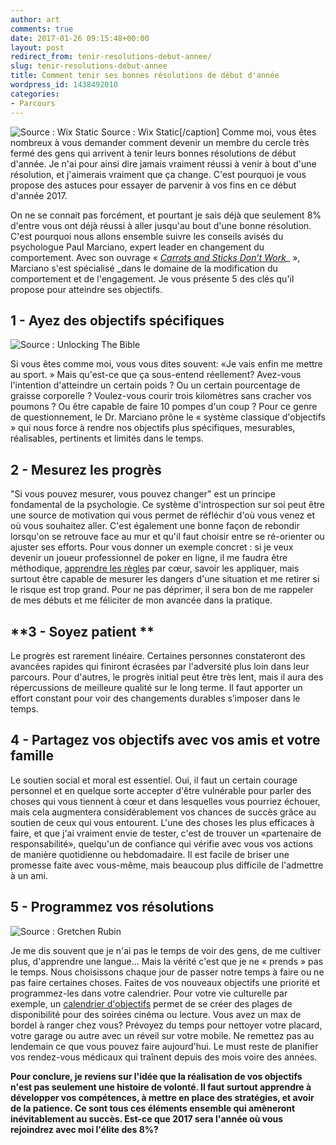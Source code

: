 ```yaml
---
author: art
comments: true
date: 2017-01-26 09:15:48+00:00
layout: post
redirect_from: tenir-resolutions-debut-annee/
slug: tenir-resolutions-debut-annee
title: Comment tenir ses bonnes résolutions de début d'année
wordpress_id: 1438492010
categories:
- Parcours
---
```


![Source : Wix Static](http://static.wixstatic.com/media/79aced_196ce33baafc4781be4033b15a13a84c.jpeg) Source : Wix Static[/caption] Comme moi, vous êtes nombreux à vous demander comment devenir un membre du cercle très fermé des gens qui arrivent à tenir leurs bonnes résolutions de début d'année. Je n'ai pour ainsi dire jamais vraiment réussi à venir à bout d'une résolution, et j'aimerais vraiment que ça change. C'est pourquoi je vous propose des astuces pour essayer de parvenir à vos fins en ce début d'année 2017.

On ne se connait pas forcément, et pourtant je sais déjà que seulement 8% d'entre vous ont déjà réussi à aller jusqu'au bout d'une bonne résolution. C'est pourquoi nous allons ensemble suivre les conseils avisés du psychologue Paul Marciano, expert leader en changement du comportement. Avec son ouvrage « [_Carrots and Sticks Don’t Work_](http://livre.fnac.com/mp7301801/Carrots-and-Sticks-Don-t-Work?ectrans=1&gclid=Cj0KEQiAtqHEBRCNrdC6rYq9_oYBEiQAejvRl8WeaxxHwY4fvAPkjx3cW9PYlU1CaLKHbosCU7gHUVQaAvpB8P8HAQ&mckv=z1avyWAQ_dc&oref=c4bded0d-699b-542c-602e-73e3300676ad&Origin=CMP_GOOGLE_MP_LIV&pcrid=77058271103)_ », Marciano s'est spécialisé _dans le domaine de la modification du comportement et de l'engagement. Je vous présente 5 des clés qu'il propose pour atteindre ses objectifs.



## **1 - Ayez des objectifs spécifiques**



![Source : Unlocking The Bible](http://unlockingthebible.org/wp-content/uploads/2014/12/resolutions-scrabble-3297.jpg)

Si vous êtes comme moi, vous vous dites souvent: «Je vais enfin me mettre au sport. » Mais qu'est-ce que ça sous-entend réellement? Avez-vous l'intention d'atteindre un certain poids ? Ou un certain pourcentage de graisse corporelle ? Voulez-vous courir trois kilomètres sans cracher vos poumons ? Ou être capable de faire 10 pompes d'un coup ? Pour ce genre de questionnement, le Dr. Marciano prône le « système classique d'objectifs » qui nous force à rendre nos objectifs plus spécifiques, mesurables, réalisables, pertinents et limités dans le temps.



## **2 - Mesurez les progrès**



"Si vous pouvez mesurer, vous pouvez changer" est un principe fondamental de la psychologie. Ce système d'introspection sur soi peut être une source de motivation qui vous permet de réfléchir d'où vous venez et où vous souhaitez aller. C'est également une bonne façon de rebondir lorsqu'on se retrouve face au mur et qu'il faut choisir entre se ré-orienter ou ajuster ses efforts. Pour vous donner un exemple concret : si je veux devenir un joueur professionnel de poker en ligne, il me faudra être méthodique, [apprendre les règles](https://www.pokerstars.fr/poker/games/rules/) par cœur, savoir les appliquer, mais surtout être capable de mesurer les dangers d'une situation et me retirer si le risque est trop grand. Pour ne pas déprimer, il sera bon de me rappeler de mes débuts et me féliciter de mon avancée dans la pratique.



## **3 - Soyez patient **



Le progrès est rarement linéaire. Certaines personnes constateront des avancées rapides qui finiront écrasées par l'adversité plus loin dans leur parcours. Pour d'autres, le progrès initial peut être très lent, mais il aura des répercussions de meilleure qualité sur le long terme. Il faut apporter un effort constant pour voir des changements durables s’imposer dans le temps.



## **4 - Partagez vos objectifs avec vos amis et votre famille**



Le soutien social et moral est essentiel. Oui, il faut un certain courage personnel et en quelque sorte accepter d'être vulnérable pour parler des choses qui vous tiennent à cœur et dans lesquelles vous pourriez échouer, mais cela augmentera considérablement vos chances de succès grâce au soutien de ceux qui vous entourent. L'une des choses les plus efficaces à faire, et que j'ai vraiment envie de tester, c'est de trouver un «partenaire de responsabilité», quelqu'un de confiance qui vérifie avec vous vos actions de manière quotidienne ou hebdomadaire. Il est facile de briser une promesse faite avec vous-même, mais beaucoup plus difficile de l'admettre à un ami.



## **5 - Programmez vos résolutions**



![Source : Gretchen Rubin](http://gretchenrubin.com/wp-content/uploads/2014/12/NEW-YEARS-RESOLUTIONS-calendar.jpg)

Je me dis souvent que je n'ai pas le temps de voir des gens, de me cultiver plus, d'apprendre une langue... Mais la vérité c'est que je ne « prends » pas le temps. Nous choisissons chaque jour de passer notre temps à faire ou ne pas faire certaines choses. Faites de vos nouveaux objectifs une priorité et programmez-les dans votre calendrier. Pour votre vie culturelle par exemple, un [calendrier d'objectifs](http://www.asap.be/fr/artikel/atteignez-vos-objectifs-avec-le-calendrier-des-objectifs-asap) permet de se créer des plages de disponibilité pour des soirées cinéma ou lecture. Vous avez un max de bordel à ranger chez vous? Prévoyez du temps pour nettoyer votre placard, votre garage ou autre avec un réveil sur votre mobile. Ne remettez pas au lendemain ce que vous pouvez faire aujourd'hui. Le must reste de planifier vos rendez-vous médicaux qui traînent depuis des mois voire des années.

**Pour conclure, je reviens sur l'idée que la réalisation de vos objectifs n'est pas seulement une histoire de volonté. Il faut surtout apprendre à développer vos compétences, à mettre en place des stratégies, et avoir de la patience. Ce sont tous ces éléments ensemble qui amèneront inévitablement au succès. Est-ce que 2017 sera l'année où vous rejoindrez avec moi l'élite des 8%?**
